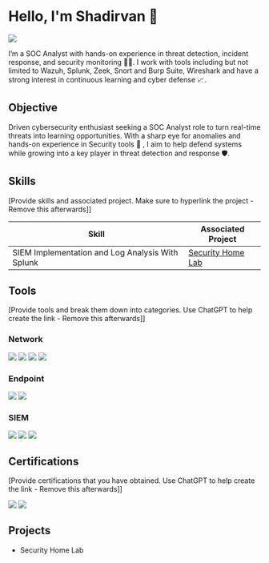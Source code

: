 # Hello, I'm Shadirvan 👋
<a href="https://in.linkedin.com/in/shadirvan"><img src="https://img.shields.io/badge/-LinkedIn-0072b1?&style=for-the-badge&logo=linkedin&logoColor=white" /></a>

I’m a SOC Analyst with hands-on experience in threat detection, incident response, and security monitoring 🐱‍💻. I work with tools including but not limited to Wazuh, Splunk, Zeek, Snort and Burp Suite, Wireshark and have a strong interest in continuous learning and cyber defense 📈.

## Objective

Driven cybersecurity enthusiast seeking a SOC Analyst role to turn real-time threats into learning opportunities. With a sharp eye for anomalies and hands-on experience in Security tools 🔐 , I aim to help defend systems while growing into a key player in threat detection and response 🛡️.

## Skills
[Provide skills and associated project. Make sure to hyperlink the project - Remove this afterwards]]

| Skill                                         | Associated Project         |
|-----------------------------------------------|----------------------------|
| SIEM Implementation and Log Analysis With Splunk        | <a href="https://github.com/shadirvan/Security-Home-Lab">Security Home Lab</a>|


## Tools
[Provide tools and break them down into categories. Use ChatGPT to help create the link - Remove this afterwards]]

### Network
<div>
    <img src="https://img.shields.io/badge/-Wireshark-1679A7?&style=for-the-badge&logo=Wireshark&logoColor=white" />
    <img src="https://img.shields.io/badge/-Snort-FF3366?&style=for-the-badge&logo=Snort&logoColor=white" />
    <img src="https://img.shields.io/badge/-Zeek-777BB4?&style=for-the-badge&logo=Zeek&logoColor=white" />
    <img src="https://img.shields.io/badge/-NetworkMiner-0078D7?&style=for-the-badge&logoColor=white" />

</div>

### Endpoint
<div>
    <img src="https://img.shields.io/badge/-Microsoft_Defender_for_Endpoint-00A4EF?&style=for-the-badge&logo=Microsoft&logoColor=white" />
    <img src="https://img.shields.io/badge/-Velociraptor-4B275F?&style=for-the-badge&logo=Velociraptor&logoColor=white" />
</div>

### SIEM
<div>
    <img src="https://img.shields.io/badge/-Wazuh-7E57C2?&style=for-the-badge&logo=Wazuh&logoColor=white" />
    <img src="https://img.shields.io/badge/-Splunk-000000?&style=for-the-badge&logo=Splunk&logoColor=white" />
    <img src="https://img.shields.io/badge/-Elastic-005571?&style=for-the-badge&logo=Elastic&logoColor=white" />
</div>

## Certifications
[Provide certifications that you have obtained. Use ChatGPT to help create the link - Remove this afterwards]]
<div>
<img src="https://img.shields.io/badge/-TryHackMe%20PreSecurity-111827?&style=for-the-badge&logo=TryHackMe&logoColor=white" />
<img src="https://img.shields.io/badge/-TryHackMe%20Intro%20to%20Cyber%20Security-111827?&style=for-the-badge&logo=TryHackMe&logoColor=white" />
</div>

## Projects
- Security Home Lab
